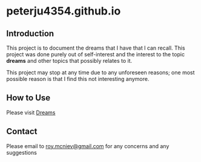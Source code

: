 # peterju4354.github.io

## Introduction

This project is to document the dreams that I have that I can recall. This project was done purely out of self-interest and the interest to the topic **dreams** and other topics that possibly relates to it.

This project may stop at any time due to any unforeseen reasons; one most possible reason is that I find this not interesting anymore.

## How to Use

Please visit [Dreams](https://peterju4354.github.io)

## Contact

Please email to [roy.mcniev@gmail.com](roy.mcniev@gmail.com) for any concerns and any suggestions
